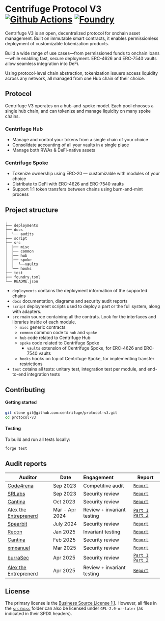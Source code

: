 # Centrifuge Protocol V3 [![Github Actions][gha-badge]][gha] [![Foundry][foundry-badge]][foundry]
[gha]: https://github.com/centrifuge/protocol-v3/actions
[gha-badge]: https://github.com/centrifuge/protocol-v3/actions/workflows/ci.yml/badge.svg
[foundry]: https://getfoundry.sh
[foundry-badge]: https://img.shields.io/badge/Built%20with-Foundry-FFDB1C.svg

Centrifuge V3 is an open, decentralized protocol for onchain asset management. Built on immutable smart contracts, it enables permissionless deployment of customizable tokenization products.

Build a wide range of use cases—from permissioned funds to onchain loans—while enabling fast, secure deployment. ERC-4626 and ERC-7540 vaults allow seamless integration into DeFi.

Using protocol-level chain abstraction, tokenization issuers access liquidity across any network, all managed from one Hub chain of their choice.

## Protocol

Centrifuge V3 operates on a hub-and-spoke model. Each pool chooses a single hub chain, and can tokenize and manage liquidity on many spoke chains.

### Centrifuge Hub
* Manage and control your tokens from a single chain of your choice
* Consolidate accounting of all your vaults in a single place
* Manage both RWAs & DeFi-native assets

### Centrifuge Spoke
* Tokenize ownership using ERC-20 — customizable with modules of your choice
* Distribute to DeFi with ERC-4626 and ERC-7540 vaults
* Support 1:1 token transfers between chains using burn-and-mint process

## Project structure
```
.
├── deployments
├── docs
│  └── audits
├── script
├── src
│  ├── misc
│  ├── common
│  ├── hub
│  ├── spoke
│  │  └──vaults
│  └── hooks
├── test
├── foundry.toml
└── README.json
```
- `deployments` contains the deployment information of the supported chains
- `docs` documentation, diagrams and security audit reports
- `script` deployment scripts used to deploy a part or the full system, along with adapters.
- `src` main source containing all the contrats. Look for the interfaces and libraries inside of each module.
  - `misc` generic contracts
  - `common` common code to `hub` and `spoke`
  - `hub` code related to Centrifuge Hub
  - `spoke` code related to Centrifuge Spoke
    - `vaults` extension of Centrifuge Spoke, for ERC-4626 and ERC-7540 vaults
  - `hooks` hooks on top of Centrifuge Spoke, for implementing transfer restrictions
- `test` cotains all tests: unitary test, integration test per module, and end-to-end integration tests


## Contributing
#### Getting started
```sh
git clone git@github.com:centrifuge/protocol-v3.git
cd protocol-v3
```

#### Testing
To build and run all tests locally:
```sh
forge test
```

## Audit reports

| Auditor                                              | Date            | Engagement                 | Report                                                                                                                                                                      |
| ---------------------------------------------------- | --------------- | :------------------------- | --------------------------------------------------------------------------------------------------------------------------------------------------------------------------- |
| [Code4rena](https://code4rena.com/)                  | Sep 2023        | Competitive audit          | [`Report`](https://code4rena.com/reports/2023-09-centrifuge)                                                                                                                |
| [SRLabs](https://www.srlabs.de/)                     | Sep 2023        | Security review            | [`Report`](https://github.com/centrifuge/protocol-v3/blob/main/docs/audits/2023-09-SRLabs.pdf)                                                                              |
| [Cantina](https://cantina.xyz/)                      | Oct 2023        | Security review            | [`Report`](https://github.com/centrifuge/protocol-v3/blob/main/docs/audits/2023-10-Cantina.pdf)                                                                             |
| [Alex the Entreprenerd](https://x.com/gallodasballo) | Mar - Apr 2024  | Review + invariant testing | [`Part 1`](https://getrecon.substack.com/p/lessons-learned-from-fuzzing-centrifuge) [`Part 2`](https://getrecon.substack.com/p/lessons-learned-from-fuzzing-centrifuge-059) |
| [Spearbit](https://spearbit.com/)                    | July 2024       | Security review            | [`Report`](https://github.com/centrifuge/protocol-v3/blob/main/docs/audits/2024-08-Spearbit.pdf)                                                                            |
| [Recon](https://getrecon.xyz/) | Jan 2025  | Invariant testing | [`Report`](https://getrecon.substack.com/p/never-stop-improving-your-invariant) |
| [Cantina](https://cantina.xyz/)                      | Feb 2025        | Security review            | [`Report`](https://github.com/centrifuge/protocol-v3/blob/main/docs/audits/2025-02-Cantina.pdf)                                                                             |
| [xmxanuel](https://x.com/xmxanuel)                   | Mar 2025       | Security review            |  [`Report`](https://github.com/centrifuge/protocol-v3/blob/main/docs/audits/2025-03-xmxanuel.pdf)                                                                                                                                                                    |
| [burraSec](https://www.burrasec.com/)                      | Apr 2025        | Security review            | [`Part 1`](https://github.com/centrifuge/protocol-v3/blob/main/docs/audits/2025-04-burraSec-1.pdf) [`Part 2`](https://github.com/centrifuge/protocol-v3/blob/main/docs/audits/2025-04-burraSec-2.pdf)                                                                             |
| [Alex the Entreprenerd](https://x.com/gallodasballo)                     | Apr 2025        | Review + invariant testing            | [`Report`](https://github.com/Recon-Fuzz/audits/blob/main/Centrifuge_Protocol_V3.MD)                                                                             |

## License
The primary license is the [Business Source License 1.1](https://github.com/centrifuge/protocol-v3/blob/main/LICENSE). However, all files in the [`src/misc`](./src/misc) folder can also be licensed under `GPL-2.0-or-later` (as indicated in their SPDX headers).